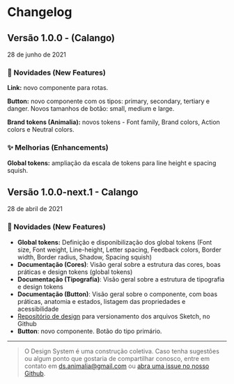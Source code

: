 # Changelog

## Versão 1.0.0 - (Calango)

28 de junho de 2021

### 🎉 Novidades (New Features)

**Link:** novo componente para rotas.

**Button:** novo componente com os tipos: primary, secondary, tertiary e danger. Novos tamanhos de botão: small, medium e large.

**Brand tokens (Animalia):** novos tokens - Font family, Brand colors, Action colors e Neutral colors.

### ✨ Melhorias (Enhancements)

**Global tokens:** ampliação da escala de tokens para line height e spacing squish.

## Versão 1.0.0-next.1 - Calango

28 de abril de 2021

### 🎉 Novidades (New Features)

- **Global tokens:** Definição e disponibilização dos global tokens (Font size, Font weight, Line-height, Letter spacing, Feedback colors, Border width, Border radius, Shadow, Spacing squish)
- **Documentação (Cores)**: Visão geral sobre a estrutura das cores, boas práticas e design tokens (global tokens)
- **Documentação (Tipografia)**: Visão geral sobre a estrutura de tipografia e design tokens
- **Documentação (Button)**: Visão geral sobre o componente, com boas práticas, anatomia e estados, listagem das propriedades e acessibilidade
- [Repositório de design](https://github.com/animaliads/animalia-design) para versionamento dos arquivos Sketch, no Github
- **Button**: novo componente. Botão do tipo primário.
  <br>

---

> O Design System é uma construção coletiva. Caso tenha sugestões ou algum ponto que gostaria de compartilhar conosco, entre em contato em <a href = "mailto: ds.animalia@gmail.com">ds.animalia@gmail.com </a> ou [abra uma issue no nosso Github](https://github.com/animaliads/animalia-web-components/issues).
